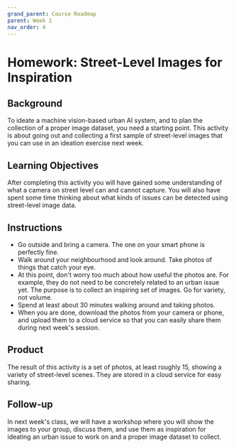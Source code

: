 ```yaml
---
grand_parent: Course Roadmap
parent: Week 1
nav_order: 4
---
```


# Homework: Street-Level Images for Inspiration

## Background

To ideate a machine vision-based urban AI system, and to plan the collection of a proper image dataset, you need a starting point. This activity is about going out and collecting a first sample of street-level images that you can use in an ideation exercise next week.

## Learning Objectives

After completing this activity you will have gained some understanding of what a camera on street level can and cannot capture. You will also have spent some time thinking about what kinds of issues can be detected using street-level image data.

## Instructions

-   Go outside and bring a camera. The one on your smart phone is perfectly fine.
-   Walk around your neighbourhood and look around. Take photos of things that catch your eye.
-   At this point, don't worry too much about how useful the photos are. For example, they do not need to be concretely related to an urban issue yet. The purpose is to collect an inspiring set of images. Go for variety, not volume.
-   Spend at least about 30 minutes walking around and taking photos.
-   When you are done, download the photos from your camera or phone, and upload them to a cloud service so that you can easily share them during next week's session.

## Product

The result of this activity is a set of photos, at least roughly 15, showing a variety of street-level scenes. They are stored in a cloud service for easy sharing.

## Follow-up

In next week's class, we will have a workshop where you will show the images to your group, discuss them, and use them as inspiration for ideating an urban issue to work on and a proper image dataset to collect.